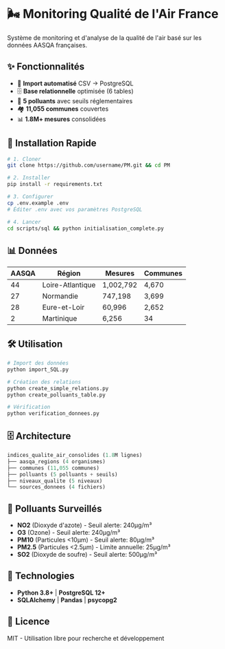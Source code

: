 # 🌬️ Monitoring Qualité de l'Air France

Système de monitoring et d'analyse de la qualité de l'air basé sur les données AASQA françaises.

## ✨ Fonctionnalités

- 🔄 **Import automatisé** CSV → PostgreSQL
- 🗄️ **Base relationnelle** optimisée (6 tables)
- 🧪 **5 polluants** avec seuils réglementaires
- 🏘️ **11,055 communes** couvertes
- 📊 **1.8M+ mesures** consolidées

## 🚀 Installation Rapide

```bash
# 1. Cloner
git clone https://github.com/username/PM.git && cd PM

# 2. Installer
pip install -r requirements.txt

# 3. Configurer
cp .env.example .env
# Éditer .env avec vos paramètres PostgreSQL

# 4. Lancer
cd scripts/sql && python initialisation_complete.py
```

## 📊 Données

| AASQA | Région | Mesures | Communes |
|-------|--------|---------|----------|
| 44 | Loire-Atlantique | 1,002,792 | 4,670 |
| 27 | Normandie | 747,198 | 3,699 |
| 28 | Eure-et-Loir | 60,996 | 2,652 |
| 2 | Martinique | 6,256 | 34 |

## 🛠️ Utilisation

```bash
# Import des données
python import_SQL.py

# Création des relations
python create_simple_relations.py
python create_polluants_table.py

# Vérification
python verification_donnees.py
```

## 🗄️ Architecture

```sql
indices_qualite_air_consolides (1.8M lignes)
├── aasqa_regions (4 organismes)
├── communes (11,055 communes)
├── polluants (5 polluants + seuils)
├── niveaux_qualite (5 niveaux)
└── sources_donnees (4 fichiers)
```

## 🧪 Polluants Surveillés

- **NO2** (Dioxyde d'azote) - Seuil alerte: 240μg/m³
- **O3** (Ozone) - Seuil alerte: 240μg/m³
- **PM10** (Particules <10μm) - Seuil alerte: 80μg/m³
- **PM2.5** (Particules <2.5μm) - Limite annuelle: 25μg/m³
- **SO2** (Dioxyde de soufre) - Seuil alerte: 500μg/m³

## 🎯 Technologies

- **Python 3.8+** | **PostgreSQL 12+**
- **SQLAlchemy** | **Pandas** | **psycopg2**

## 📄 Licence

MIT - Utilisation libre pour recherche et développement